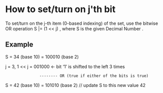# How to set/turn on j'th bit 

To set/turn on the j-th item (0-based indexing) of the set,
use the bitwise OR operation S |= (1 << j) , where S is the given Decimal Number .

## Example 

S = 34 (base 10) =  100010 (base 2)

j = 3, 1 << j =     001000 <- bit ‘1’ is shifted to the left 3 times

                   -------- OR (true if either of the bits is true)
                   
S = 42 (base 10) =  101010 (base 2) // update S to this new value 42
